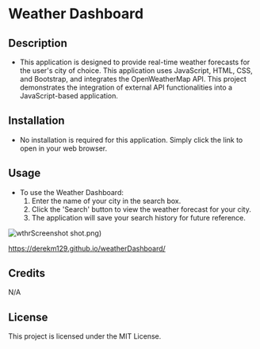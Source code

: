 # Weather Dashboard 

## Description
- This application is designed to provide real-time weather forecasts for the user's city of choice. 
This application uses JavaScript, HTML, CSS, and Bootstrap, and integrates the OpenWeatherMap API.
This project demonstrates the integration of external API functionalities into a JavaScript-based application.

## Installation
- No installation is required for this application. Simply click the link to open in your web browser.

## Usage
- To use the Weather Dashboard:
    1. Enter the name of your city in the search box.
    2. Click the 'Search' button to view the weather forecast for your city.
    3. The application will save your search history for future reference.

![wthrScreenshot](https://github.com/derekm129/weatherDashboard/assets/97908068/bab2b214-279c-40bf-bdf0-91be0d907316)
shot.png)

https://derekm129.github.io/weatherDashboard/

## Credits
N/A

## License
This project is licensed under the MIT License.
